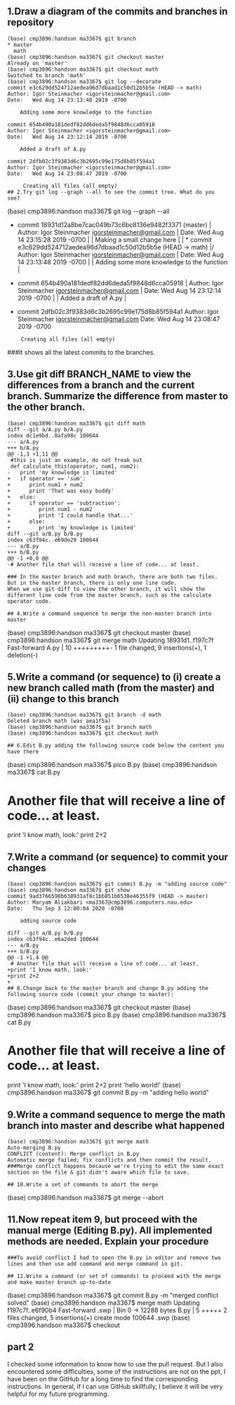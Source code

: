 ## 1.Draw a diagram of the commits and branches in repository
```
(base) cmp3896:handson ma3367$ git branch
* master
  math
(base) cmp3896:handson ma3367$ git checkout master
Already on 'master'
(base) cmp3896:handson ma3367$ git checkout math
Switched to branch 'math'
(base) cmp3896:handson ma3367$ git log --decorate
commit e3c629dd524712aedea96d7dbaad1c50d12b5b5e (HEAD -> math)
Author: Igor Steinmacher <igorsteinmacher@gmail.com>
Date:   Wed Aug 14 23:13:48 2019 -0700

    Adding some more knowledge to the function

commit 654b490a181dedf82dd6deda5f9848d6cca05918
Author: Igor Steinmacher <igorsteinmacher@gmail.com>
Date:   Wed Aug 14 23:12:14 2019 -0700

    Added a draft of A.py

commit 2dfb02c3f9383d6c3b2695c99e175d8b85f594a1
Author: Igor Steinmacher <igorsteinmacher@gmail.com>
Date:   Wed Aug 14 23:08:47 2019 -0700

     Creating all files (all empty)
## 2.Try git log --graph --all to see the commit tree. What do you see?
```
(base) cmp3896:handson ma3367$ git log --graph --all
* commit 18931d12a8be7cac049b73c6bc8136e9482f3371 (master)
| Author: Igor Steinmacher <igorsteinmacher@gmail.com>
| Date:   Wed Aug 14 23:15:28 2019 -0700
|
|     Making a small change here
|
| * commit e3c629dd524712aedea96d7dbaad1c50d12b5b5e (HEAD -> math)
|/  Author: Igor Steinmacher <igorsteinmacher@gmail.com>
|   Date:   Wed Aug 14 23:13:48 2019 -0700
|
|       Adding some more knowledge to the function
|
* commit 654b490a181dedf82dd6deda5f9848d6cca05918
| Author: Igor Steinmacher <igorsteinmacher@gmail.com>
| Date:   Wed Aug 14 23:12:14 2019 -0700
|
|     Added a draft of A.py
|
* commit 2dfb02c3f9383d6c3b2695c99e175d8b85f594a1
  Author: Igor Steinmacher <igorsteinmacher@gmail.com>
  Date:   Wed Aug 14 23:08:47 2019 -0700

       Creating all files (all empty)
###It shows all the latest commits to the branches.      
## 3.Use git diff BRANCH_NAME to view the differences from a branch and the current branch. Summarize the difference from master to the other branch.
```
(base) cmp3896:handson ma3367$ git diff math
diff --git a/A.py b/A.py
index dc1e9bd..0afa98c 100644
--- a/A.py
+++ b/A.py
@@ -1,3 +1,11 @@
 #this is just an example, do not freak out
 def calculate_this(operator, num1, num2):
-   print 'my knowledge is limited'
+   if operator == 'sum':
+      print num1 + num2
+      print 'That was easy buddy'
+   else:
+      if operator == 'subtraction':
+         print num1 - num2
+         print 'I could handle that...'
+      else:
+         print 'my knowledge is limited'
diff --git a/B.py b/B.py
index c63f94c..e69de29 100644
--- a/B.py
+++ b/B.py
@@ -1 +0,0 @@
-# Another file that will receive a line of code... at least.

### In the master branch and math branch, there are both two files. But in the master branch, there is only one line code. 
When we use git diff to view the other branch, it will show the different line code from the master branch, such as the calculate operator code. 

## 4.Write a command sequence to merge the non-master branch into master
```
(base) cmp3896:handson ma3367$ git checkout master
(base) cmp3896:handson ma3367$ git merge math
Updating 18931d1..f197c7f 
Fast-forward
 A.py | 10 +++++++++-
 1 file changed, 9 insertions(+), 1 deletion(-)


## 5.Write a command (or sequence) to (i) create a new branch called math (from the master) and (ii) change to this branch
```
(base) cmp3896:handson ma3367$ git branch -d math
Deleted branch math (was aea1f5a)
(base) cmp3896:handson ma3367$ git branch math
(base) cmp3896:handson ma3367$ git checkout math

## 6.Edit B.py adding the following source code below the content you have there
```
(base) cmp3896:handson ma3367$ pico B.py
(base) cmp3896:handson ma3367$ cat B.py
# Another file that will receive a line of code... at least.
print 'I know math, look:'
print 2+2


## 7.Write a command (or sequence) to commit your changes
```
(base) cmp3896:handson ma3367$ git commit B.py -m "adding source code"
(base) cmp3896:handson ma3367$ git show
commit 9ad3766598b638931af8c1bb851b6538e46355f9 (HEAD -> master)
Author: Maryam Aliakbari <ma3367@cmp3896.computers.nau.edu>
Date:   Thu Sep 3 12:00:04 2020 -0700

    adding source code

diff --git a/B.py b/B.py
index c63f94c..e6a2ded 100644
--- a/B.py
+++ b/B.py
@@ -1 +1,4 @@
 # Another file that will receive a line of code... at least.
+print 'I know math, look:'
+print 2+2
+
## 8.Change back to the master branch and change B.py adding the following source code (commit your change to master):
```
(base) cmp3896:handson ma3367$ git checkout master
(base) cmp3896:handson ma3367$ pico B.py
(base) cmp3896:handson ma3367$ cat B.py
# Another file that will receive a line of code... at least.
print 'I know math, look:'
print 2+2
print 'hello world!'
(base) cmp3896:handson ma3367$ git commit B.py -m "adding hello world"

## 9.Write a command sequence to merge the math branch into master and describe what happened
```
(base) cmp3896:handson ma3367$ git merge math
Auto-merging B.py
CONFLICT (content): Merge conflict in B.py
Automatic merge failed; fix conflicts and then commit the result.
###Merge conflict happens because we're trying to edit the same exact section on the file & git didn't aware which file to save.

## 10.Write a set of commands to abort the merge
```
(base) cmp3896:handson ma3367$ git merge --abort

## 11.Now repeat item 9, but proceed with the manual merge (Editing B.py). All implemented methods are needed. Explain your procedure
```
###To avoid conflict I had to open the B.py in editor and remove two lines and then use add command and merge command in git. 

## 12.Write a command (or set of commands) to proceed with the merge and make master branch up-to-date
```
(base) cmp3896:handson ma3367$ git commit B.py -m "merged conflict solved"
(base) cmp3896:handson ma3367$ merge math
Updating f197c7f..e6f90b4
Fast-forward
 .swp | Bin 0 -> 12288 bytes
 B.py |   5 +++++
 2 files changed, 5 insertions(+)
 create mode 100644 .swp
(base) cmp3896:handson ma3367$ checkout


## part 2

I checked some information to know how to use the pull request. But I also encountered some difficulties, 
some of the instructions are not on the ppt, I have been on the GitHub for a long time to find the corresponding instructions. 
In general, if I can use GitHub skillfully, I believe it will be very helpful for my future programming.
